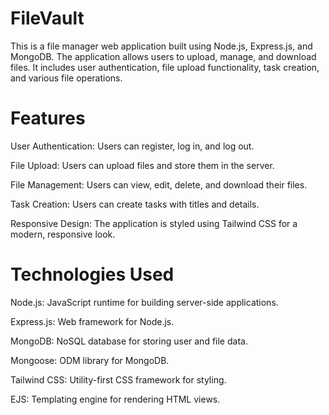 # FileVault

This is a file manager web application built using Node.js, Express.js, and MongoDB. The application allows users to upload, manage, and download files. It includes user authentication, file upload functionality, task creation, and various file operations.

# Features

User Authentication: Users can register, log in, and log out.

File Upload: Users can upload files and store them in the server.

File Management: Users can view, edit, delete, and download their files.

Task Creation: Users can create tasks with titles and details.

Responsive Design: The application is styled using Tailwind CSS for a modern, responsive look.

# Technologies Used

Node.js: JavaScript runtime for building server-side applications.

Express.js: Web framework for Node.js.

MongoDB: NoSQL database for storing user and file data.

Mongoose: ODM library for MongoDB.

Tailwind CSS: Utility-first CSS framework for styling.

EJS: Templating engine for rendering HTML views.
